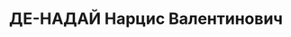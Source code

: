 ---
title: ДЕ-НАДАЙ Нарцис Валентинович
description: "Род. в 1902, Италия, г. Коллюмберт, подданный Италии (в 1932 г. приехал\
  \ в качестве туриста и остался проживать в СССР). Проживал: Московская обл., г.\
  \ Химки, пос. мебельной ф-ки \"Дворец Советов\", д. 10 кв. 13. Не работал \n  Арестован\
  \ 02.04.1937. Обв. по ст. 58-8 и 58-10. Приговор: ВК ВС СССР, 04.11.1937 – ВМН.\
  \ \n  Реабилитирован Прокуратурой г.Москвы 08.12.1998"
---